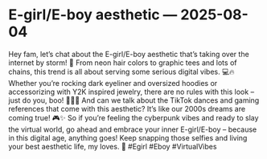 # E-girl/E-boy aesthetic — 2025-08-04

Hey fam, let’s chat about the E-girl/E-boy aesthetic that’s taking over the internet by storm! 🌟 From neon hair colors to graphic tees and lots of chains, this trend is all about serving some serious digital vibes. 💻🔥 Whether you’re rocking dark eyeliner and oversized hoodies or accessorizing with Y2K inspired jewelry, there are no rules with this look – just do you, boo! 💁‍♀️💅 And can we talk about the TikTok dances and gaming references that come with this aesthetic? It’s like our 2000s dreams are coming true! 🎮✨ So if you’re feeling the cyberpunk vibes and ready to slay the virtual world, go ahead and embrace your inner E-girl/E-boy – because in this digital age, anything goes! Keep snapping those selfies and living your best aesthetic life, my loves. 💖 #Egirl #Eboy #VirtualVibes
